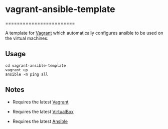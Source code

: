 # vagrant-ansible-template
========================

A template for [Vagrant](http://www.vagrantup.com) which automatically configures ansible to be used on the virtual machines.

## Usage
```git clone https://github.com/jeremymturner/vagrant-ansible-template.git
cd vagrant-ansible-template
vagrant up
ansible -m ping all
```

## Notes
* Requires the latest [Vagrant](http://www.vagrantup.com)

* Requires the latest [VirtualBox](https://www.virtualbox.org)

* Requires the latest [Ansible](http://www.ansible.com)
